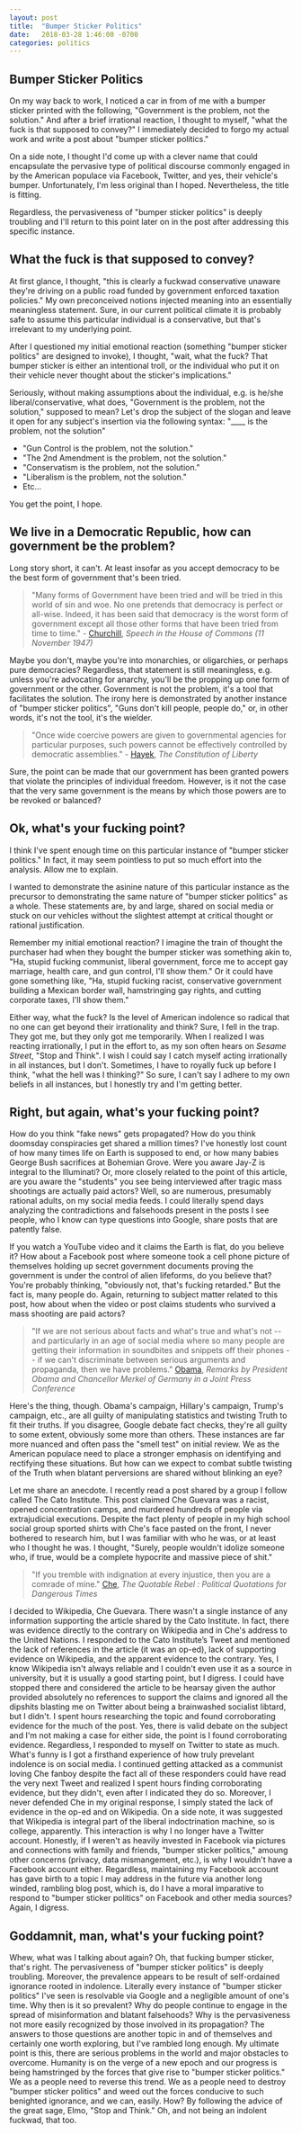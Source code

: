 ```yaml
---
layout: post
title:  "Bumper Sticker Politics"
date:   2018-03-28 1:46:00 -0700
categories: politics
---
```

## Bumper Sticker Politics

On my way back to work, I noticed a car in from of me with a bumper sticker printed with the following, "Government is the problem, not the solution." And after a brief irrational reaction, I thought to myself, "what the fuck is that supposed to convey?" I immediately decided to forgo my actual work and write a post about "bumper sticker politics." 

On a side note, I thought I'd come up with a clever name that could encapsulate the pervasive type of political discourse commonly engaged in by the American populace via Facebook, Twitter, and yes, their vehicle's bumper. Unfortunately, I'm less original than I hoped. Nevertheless, the title is fitting.

Regardless, the pervasiveness of "bumper sticker politics" is deeply troubling and I'll return to this point later on in the post after addressing this specific instance.

## What the fuck is that supposed to convey?

At first glance, I thought, "this is clearly a fuckwad conservative unaware they're driving on a public road funded by government enforced taxation policies." My own preconceived notions injected meaning into an essentially meaningless statement. Sure, in our current political climate it is probably safe to assume this particular individual is a conservative, but that's irrelevant to my underlying point.

After I questioned my initial emotional reaction (something "bumper sticker politics" are designed to invoke), I thought, "wait, what the fuck? That bumper sticker is either an intentional troll, or the individual who put it on their vehicle never thought about the sticker's implications."  

Seriously, without making assumptions about the individual, e.g. is he/she liberal/conservative, what does, "Government is the problem, not the solution," supposed to mean? Let's drop the subject of the slogan and leave it open for any subject's insertion via the following syntax: "____ is the problem, not the solution"

* "Gun Control is the problem, not the solution."
* "The 2nd Amendment is the problem, not the solution."
* "Conservatism is the problem, not the solution."
* "Liberalism is the problem, not the solution."
* Etc...

[comment]: # (One might say, "the subject is government, don't change the subject." Ok, let's play that game too by adding a qualifier via the following syntax: "Government is the problem with ____, not the solution"
"Government is the problem with individual freedom, not the solution."
That statement is incredibly ambiguous. Are we talking about the individual freedom to marry a member of the same sex, or to have your religious beliefs on marriage upheld in the face of same sex marriage? Is it that government is the problem with the individual's freedom to engage in a particular rhetoric, or being protected from it?)

You get the point, I hope. 

## We live in a Democratic Republic, how can government be the problem? 

Long story short, it can't. At least insofar as you accept democracy to be the best form of government that's been tried.

> "Many forms of Government have been tried and will be tried in this world of sin and woe. No one pretends that democracy is perfect or all-wise. Indeed, it has been said that democracy is the worst form of government except all those other forms that have been tried from time to time." - [Churchill](http://hansard.millbanksystems.com/commons/1947/nov/11/parliament-bill#column_206),  _Speech in the House of Commons (11 November 1947)_

Maybe you don't, maybe you're into monarchies, or oligarchies, or perhaps pure democracies? Regardless, that statement is still meaningless, e.g. unless you're advocating for anarchy, you'll be the propping up one form of government or the other. Government is not the problem, it's a tool that facilitates the solution. The irony here is demonstrated by another instance of "bumper sticker politics", "Guns don't kill people, people do," or, in other words, it's not the tool, it's the wielder. 

> "Once wide coercive powers are given to governmental agencies for particular purposes, such powers cannot be effectively controlled by democratic assemblies." - [Hayek](https://en.wikipedia.org/wiki/The_Constitution_of_Liberty), _The Constitution of Liberty_

Sure, the point can be made that our government has been granted powers that violate the principles of individual freedom. However, is it not the case that the very same government is the means by which those powers are to be revoked or balanced? 

## Ok, what's your fucking point?

I think I've spent enough time on this particular instance of "bumper sticker politics." In fact, it may seem pointless to put so much effort into the analysis. Allow me to explain. 

I wanted to demonstrate the asinine nature of this particular instance as the precursor to demonstrating the same nature of "bumper sticker politics" as a whole. These statements are, by and large, shared on social media or stuck on our vehicles without the slightest attempt at critical thought or rational justification. 

Remember my initial emotional reaction? I imagine the train of thought the purchaser had when they bought the bumper sticker was something akin to, "Ha, stupid fucking communist, liberal government, force me to accept gay marriage, health care, and gun control, I'll show them." Or it could have gone something like, "Ha, stupid fucking racist, conservative government building a Mexican border wall, hamstringing gay rights, and cutting corporate taxes, I'll show them." 

Either way, what the fuck? Is the level of American indolence so radical that no one can get beyond their irrationality and think? Sure, I fell in the trap. They got me, but they only got me temporarily. When I realized I was reacting irrationally, I put in the effort to, as my son often hears on _Sesame Street_, "Stop and Think". I wish I could say I catch myself acting irrationally in all instances, but I don't. Sometimes, I have to royally fuck up before I think, "what the hell was I thinking?" So sure, I can't say I adhere to my own beliefs in all instances, but I honestly try and I'm getting better. 

## Right, but again, what's your fucking point?

How do you think "fake news" gets propagated? How do you think doomsday conspiracies get shared a million times? I've honestly lost count of how many times life on Earth is supposed to end, or how many babies George Bush sacrifices at Bohemian Grove. Were you aware Jay-Z is integral to the Illuminati? Or, more closely related to the point of this article, are you aware the "students" you see being interviewed after tragic mass shootings are actually paid actors? Well, so are numerous, presumably rational adults, on my social media feeds. I could literally spend days analyzing the contradictions and falsehoods present in the posts I see people, who I know can type questions into Google, share posts that are patently false.

If you watch a YouTube video and it claims the Earth is flat, do you believe it? How about a Facebook post where someone took a cell phone picture of themselves holding up secret government documents proving the government is under the control of alien lifeforms, do you believe that? You're probably thinking, "obviously not, that's fucking retarded." But the fact is, many people do. Again, returning to subject matter related to this post, how about when the video or post claims students who survived a mass shooting are paid actors?

> "If we are not serious about facts and what's true and what's not -- and particularly in an age of social media where so many people are getting their information in soundbites and snippets off their phones -- if we can't discriminate between serious arguments and propaganda, then we have problems." [Obama](https://obamawhitehouse.archives.gov/the-press-office/2016/11/17/remarks-president-obama-and-chancellor-merkel-germany-joint-press), _Remarks by President Obama and Chancellor Merkel of Germany in a Joint Press Conference_

Here's the thing, though. Obama's campaign, Hillary's campaign, Trump's campaign, etc., are all guilty of manipulating statistics and twisting Truth to fit their truths. If you disagree, Google debate fact checks, they're all guilty to some extent, obviously some more than others. These instances are far more nuanced and often pass the "smell test" on initial review. We as the American populace need to place a stronger emphasis on identifying and rectifying these situations. But how can we expect to combat subtle twisting of the Truth when blatant perversions are shared without blinking an eye? 

Let me share an anecdote. I recently read a post shared by a group I follow called The Cato Institute. This post claimed Che Guevara was a racist, opened concentration camps, and murdered hundreds of people via extrajudicial executions. Despite the fact plenty of people in my high school social group sported shirts with Che's face pasted on the front, I never bothered to research him, but I was familiar with who he was, or at least who I thought he was. I thought, "Surely, people wouldn't idolize someone who, if true, would be a complete hypocrite and massive piece of shit." 

> "If you tremble with indignation at every injustice, then you are a comrade of mine." [Che](), _The Quotable Rebel : Political Quotations for Dangerous Times_

I decided to Wikipedia, Che Guevara. There wasn't a single instance of any information supporting the article shared by the Cato Institute. In fact, there was evidence directly to the contrary on Wikipedia and in Che's address to the United Nations. I responded to the Cato Institute’s Tweet and mentioned the lack of references in the article (it was an op-ed), lack of supporting evidence on Wikipedia, and the apparent evidence to the contrary. Yes, I know Wikipedia isn't always reliable and I couldn't even use it as a source in university, but it is usually a good starting point, but I digress. I could have stopped there and considered the article to be hearsay given the author provided absolutely no references to support the claims and ignored all the dipshits blasting me on Twitter about being a brainwashed socialist libtard, but I didn't. I spent hours researching the topic and found corroborating evidence for the much of the post. Yes, there is valid debate on the subject and I'm not making a case for either side, the point is I found corroborating evidence. Regardless, I responded to myself on Twitter to state as much. What's funny is I got a firsthand experience of how truly prevelant indolence is on social media. I continued getting attacked as a communist loving Che fanboy despite the fact all of these responders could have read the very next Tweet and realized I spent hours finding corroborating evidence, but they didn't, even after I indicated they do so. Moreover, I never defended Che in my original response, I simply stated the lack of evidence in the op-ed and on Wikipedia. On a side note, it was suggested that Wikipedia is integral part of the liberal indoctrination machine, so is college, apparently. This interaction is why I no longer have a Twitter account. Honestly, if I weren't as heavily invested in Facebook via pictures and connections with family and friends, "bumper sticker politics," amoung other concerns (privacy, data mismangement, etc.), is why I wouldn't have a Facebook account either. Regardless, maintaining my Facebook account has gave birth to a topic I may address in the future via another long winded, rambling blog post, which is, do I have a moral imparative to respond to "bumper sticker politics" on Facebook and other media sources? Again, I digress.

## Goddamnit, man, what's your fucking point?

Whew, what was I talking about again? Oh, that fucking bumper sticker, that's right. The pervasiveness of "bumper sticker politics" is deeply troubling. Moreover, the prevalence appears to be result of self-ordained ignorance rooted in indolence. Literally every instance of "bumper sticker politics" I've seen is resolvable via Google and a negligible amount of one's time. Why then is it so prevalent? Why do people continue to engage in the spread of misinformation and blatant falsehoods? Why is the pervasiveness not more easily recognized by those involved in its propagation? The answers to those questions are another topic in and of themselves and certainly one worth exploring, but I've rambled long enough. My ultimate point is this, there are serious problems in the world and major obstacles to overcome. Humanity is on the verge of a new epoch and our progress is being hamstringed by the forces that give rise to "bumper sticker politics." We as a people need to reverse this trend. We as a people need to destroy "bumper sticker politics" and weed out the forces conducive to such benighted ignorance, and we can, easily. How? By following the advice of the great sage, Elmo, "Stop and Think." Oh, and not being an indolent fuckwad, that too.